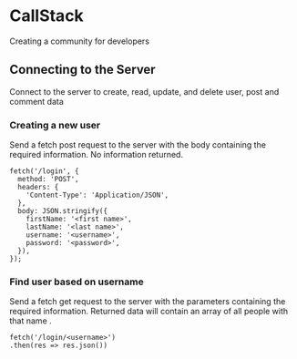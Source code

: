 # CallStack
Creating a community for developers

## Connecting to the Server
Connect to the server to create, read, update, and delete user, post and comment data

### Creating a new user
Send a fetch post request to the server with the body containing the required information. No information returned.

```
fetch('/login', {
  method: 'POST',
  headers: {
    'Content-Type': 'Application/JSON',
  },
  body: JSON.stringify({
    firstName: '<first name>',
    lastName: '<last name>',
    username: '<username>',
    password: '<password>',
  }),
});
```

### Find user based on username
Send a fetch get request to the server with the parameters containing the required information. Returned data will contain an array of all people with that name .

```
fetch('/login/<username>')
.then(res => res.json())
```